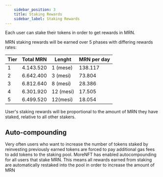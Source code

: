 ```yaml
---
    sidebar_position: 3
    title: Staking Rewards
    sidebar_label: Staking Rewards
---
```


Each user can stake their tokens in order to get rewards in MRN.

MRN staking rewards will be earned over 5 phases with differing rewards rates:

| **Tier** | **Total MRN** | **Lenght** | **MRN per day** |
|----------|---------------|------------|-----------------|
| 1        | 4.143.520     | 1 (mese)   | 138.117         |
| 2        | 6.642.400     | 3 (mesi)   | 73.804          |
| 3        | 6.812.640     | 8 (mesi)   | 28.386          |
| 4        | 6.301.920     | 12 (mesi)  | 17.505          |
| 5        | 6.499.520     | 12(mesi)   | 18.054          |

User's staking rewards will be proportional to the amount of MRN they have staked, relative to all other
stakers.

## Auto-compounding

Very often users who want to increase the number of tokens staked by reinvesting previously earned tokens
are forced to pay additional gas fees to add tokens to the staking pool. MoreNFT has enabled autocompounding for all users that stake MRN. This means all rewards earned from staking are automatically restaked into the pool in order to increase the amount of MRN
